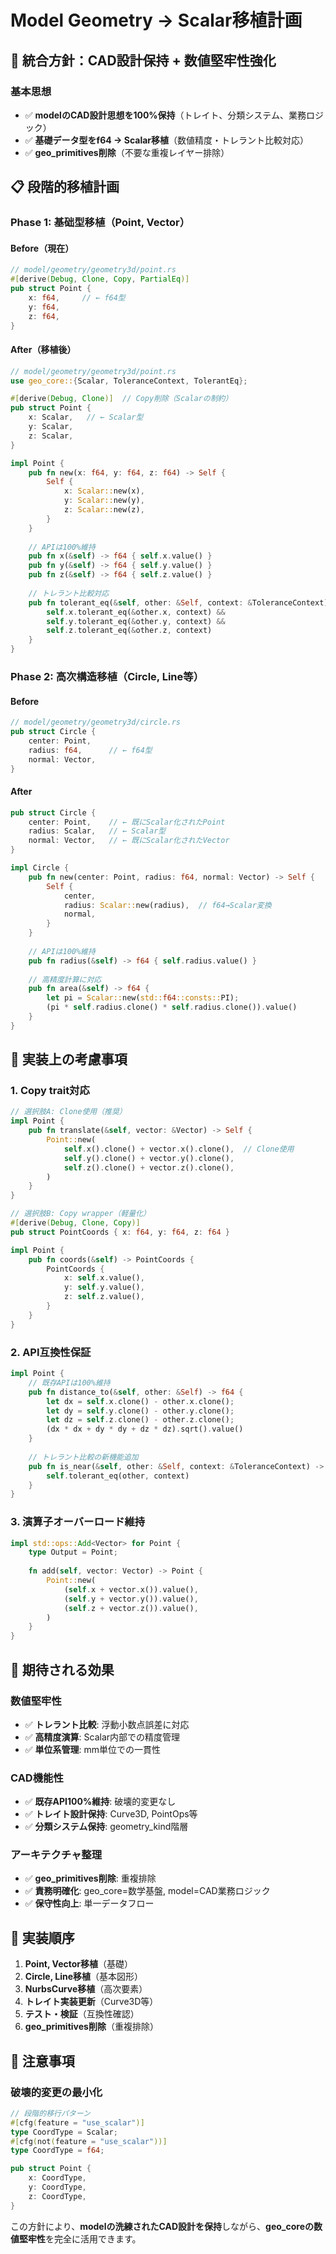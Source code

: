 # Model Geometry → Scalar移植計画

## 🎯 統合方針：CAD設計保持 + 数値堅牢性強化

### 基本思想
- ✅ **modelのCAD設計思想を100%保持**（トレイト、分類システム、業務ロジック）
- ✅ **基礎データ型をf64 → Scalar移植**（数値精度・トレラント比較対応）
- ✅ **geo_primitives削除**（不要な重複レイヤー排除）

## 📋 段階的移植計画

### Phase 1: 基础型移植（Point, Vector）

#### Before（現在）
```rust
// model/geometry/geometry3d/point.rs
#[derive(Debug, Clone, Copy, PartialEq)]
pub struct Point {
    x: f64,     // ← f64型
    y: f64,
    z: f64,
}
```

#### After（移植後）
```rust
// model/geometry/geometry3d/point.rs
use geo_core::{Scalar, ToleranceContext, TolerantEq};

#[derive(Debug, Clone)]  // Copy削除（Scalarの制約）
pub struct Point {
    x: Scalar,   // ← Scalar型
    y: Scalar,
    z: Scalar,
}

impl Point {
    pub fn new(x: f64, y: f64, z: f64) -> Self {
        Self {
            x: Scalar::new(x),
            y: Scalar::new(y),
            z: Scalar::new(z),
        }
    }
    
    // APIは100%維持
    pub fn x(&self) -> f64 { self.x.value() }
    pub fn y(&self) -> f64 { self.y.value() }
    pub fn z(&self) -> f64 { self.z.value() }
    
    // トレラント比較対応
    pub fn tolerant_eq(&self, other: &Self, context: &ToleranceContext) -> bool {
        self.x.tolerant_eq(&other.x, context) &&
        self.y.tolerant_eq(&other.y, context) &&
        self.z.tolerant_eq(&other.z, context)
    }
}
```

### Phase 2: 高次構造移植（Circle, Line等）

#### Before
```rust
// model/geometry/geometry3d/circle.rs
pub struct Circle {
    center: Point,
    radius: f64,      // ← f64型
    normal: Vector,
}
```

#### After
```rust
pub struct Circle {
    center: Point,    // ← 既にScalar化されたPoint
    radius: Scalar,   // ← Scalar型
    normal: Vector,   // ← 既にScalar化されたVector  
}

impl Circle {
    pub fn new(center: Point, radius: f64, normal: Vector) -> Self {
        Self {
            center,
            radius: Scalar::new(radius),  // f64→Scalar変換
            normal,
        }
    }
    
    // APIは100%維持
    pub fn radius(&self) -> f64 { self.radius.value() }
    
    // 高精度計算に対応
    pub fn area(&self) -> f64 {
        let pi = Scalar::new(std::f64::consts::PI);
        (pi * self.radius.clone() * self.radius.clone()).value()
    }
}
```

## 🔧 実装上の考慮事項

### 1. **Copy trait対応**
```rust
// 選択肢A: Clone使用（推奨）
impl Point {
    pub fn translate(&self, vector: &Vector) -> Self {
        Point::new(
            self.x().clone() + vector.x().clone(),  // Clone使用
            self.y().clone() + vector.y().clone(),
            self.z().clone() + vector.z().clone(),
        )
    }
}

// 選択肢B: Copy wrapper（軽量化）
#[derive(Debug, Clone, Copy)]
pub struct PointCoords { x: f64, y: f64, z: f64 }

impl Point {
    pub fn coords(&self) -> PointCoords {
        PointCoords {
            x: self.x.value(),
            y: self.y.value(), 
            z: self.z.value(),
        }
    }
}
```

### 2. **API互換性保証**
```rust
impl Point {
    // 既存APIは100%維持
    pub fn distance_to(&self, other: &Self) -> f64 {
        let dx = self.x.clone() - other.x.clone();
        let dy = self.y.clone() - other.y.clone();
        let dz = self.z.clone() - other.z.clone();
        (dx * dx + dy * dy + dz * dz).sqrt().value()
    }
    
    // トレラント比較の新機能追加
    pub fn is_near(&self, other: &Self, context: &ToleranceContext) -> bool {
        self.tolerant_eq(other, context)
    }
}
```

### 3. **演算子オーバーロード維持**
```rust
impl std::ops::Add<Vector> for Point {
    type Output = Point;
    
    fn add(self, vector: Vector) -> Point {
        Point::new(
            (self.x + vector.x()).value(),
            (self.y + vector.y()).value(),
            (self.z + vector.z()).value(),
        )
    }
}
```

## 🎁 期待される効果

### 数値堅牢性
- ✅ **トレラント比較**: 浮動小数点誤差に対応
- ✅ **高精度演算**: Scalar内部での精度管理
- ✅ **単位系管理**: mm単位での一貫性

### CAD機能性
- ✅ **既存API100%維持**: 破壊的変更なし
- ✅ **トレイト設計保持**: Curve3D, PointOps等
- ✅ **分類システム保持**: geometry_kind階層

### アーキテクチャ整理
- ✅ **geo_primitives削除**: 重複排除
- ✅ **責務明確化**: geo_core=数学基盤, model=CAD業務ロジック
- ✅ **保守性向上**: 単一データフロー

## 📅 実装順序

1. **Point, Vector移植**（基礎）
2. **Circle, Line移植**（基本図形）
3. **NurbsCurve移植**（高次要素）
4. **トレイト実装更新**（Curve3D等）
5. **テスト・検証**（互換性確認）
6. **geo_primitives削除**（重複排除）

## 🚨 注意事項

### 破壊的変更の最小化
```rust
// 段階的移行パターン
#[cfg(feature = "use_scalar")]
type CoordType = Scalar;
#[cfg(not(feature = "use_scalar"))]
type CoordType = f64;

pub struct Point {
    x: CoordType,
    y: CoordType, 
    z: CoordType,
}
```

この方針により、**modelの洗練されたCAD設計を保持**しながら、**geo_coreの数値堅牢性**を完全に活用できます。